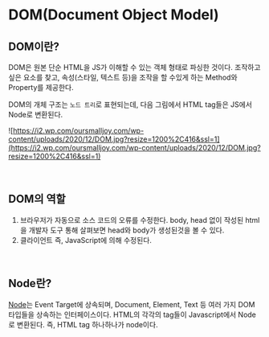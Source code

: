 # DOM(Document Object Model)

## DOM이란?

DOM은 원본 단순 HTML을 JS가 이해할 수 있는 객체 형태로 파싱한 것이다.
조작하고 싶은 요소를 찾고, 속성(스타일, 텍스트 등)을 조작을 할 수있게 하는 Method와 Property를 제공한다.

DOM의 개체 구조는 `노드 트리`로 표현되는데, 다음 그림에서 HTML tag들은 JS에서 Node로 변환된다.

![https://i2.wp.com/oursmalljoy.com/wp-content/uploads/2020/12/DOM.jpg?resize=1200%2C416&ssl=1](https://i2.wp.com/oursmalljoy.com/wp-content/uploads/2020/12/DOM.jpg?resize=1200%2C416&ssl=1)

<br>

## DOM의 역할

1. 브라우저가 자동으로 소스 코드의 오류를 수정한다.
   body, head 없이 작성된 html을 개발자 도구 통해 살펴보면 head와 body가 생성된것을 볼 수 있다.
2. 클라이언트 즉, JavaScript에 의해 수정된다.

<br>

## Node란?

[Node](https://developer.mozilla.org/ko/docs/Web/API/Node)는 Event Target에 상속되며, Document, Element, Text 등 여러 가지 DOM 타입들을 상속하는 인터페이스이다. HTML의 각각의 tag들이 Javascript에서 Node로 변환된다. 즉, HTML tag 하나하나가 node이다.
